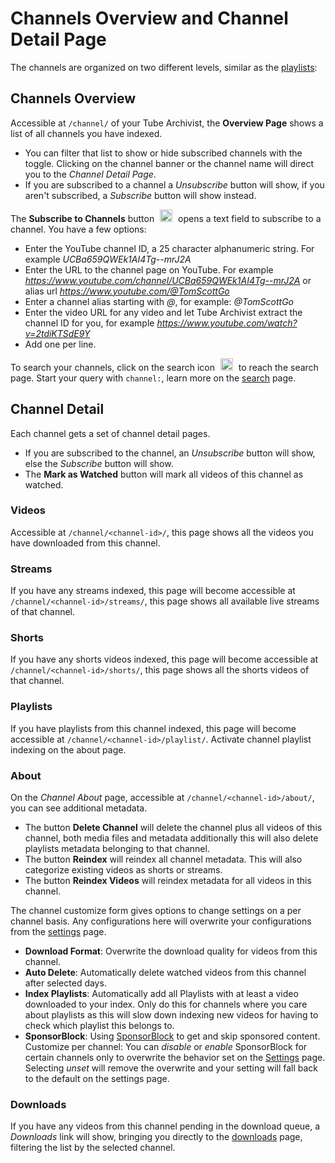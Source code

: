 # Channels Overview and Channel Detail Page

The channels are organized on two different levels, similar as the [playlists](Playlists):

## Channels Overview
Accessible at `/channel/` of your Tube Archivist, the **Overview Page** shows a list of all channels you have indexed. 
- You can filter that list to show or hide subscribed channels with the toggle. Clicking on the channel banner or the channel name will direct you to the *Channel Detail Page*.
- If you are subscribed to a channel a *Unsubscribe* button will show, if you aren't subscribed, a *Subscribe* button will show instead. 

The **Subscribe to Channels** button <img src="assets/icon-add.png?raw=true" alt="add icon" width="20px" style="margin:0 5px;"> opens a text field to subscribe to a channel. You have a few options:
- Enter the YouTube channel ID, a 25 character alphanumeric string. For example *UCBa659QWEk1AI4Tg--mrJ2A*
- Enter the URL to the channel page on YouTube. For example *https://www.youtube.com/channel/UCBa659QWEk1AI4Tg--mrJ2A* or alias url *https://www.youtube.com/@TomScottGo*
- Enter a channel alias starting with *@*, for example: *@TomScottGo*
- Enter the video URL for any video and let Tube Archivist extract the channel ID for you, for example *https://www.youtube.com/watch?v=2tdiKTSdE9Y*
- Add one per line.

To search your channels, click on the search icon <img src="assets/icon-search.png?raw=true" alt="search icon" width="20px" style="margin:0 5px;"> to reach the search page. Start your query with `channel:`, learn more on the [search](Search) page.

## Channel Detail
Each channel gets a set of channel detail pages.
- If you are subscribed to the channel, an *Unsubscribe* button will show, else the *Subscribe* button will show.
- The **Mark as Watched** button will mark all videos of this channel as watched.

### Videos
Accessible at `/channel/<channel-id>/`, this page shows all the videos you have downloaded from this channel.

### Streams
If you have any streams indexed, this page will become accessible at `/channel/<channel-id>/streams/`, this page shows all available live streams of that channel. 

### Shorts
If you have any shorts videos indexed, this page will become accessible at `/channel/<channel-id>/shorts/`, this page shows all the shorts videos of that channel.

### Playlists
If you have playlists from this channel indexed, this page will become accessible at `/channel/<channel-id>/playlist/`. Activate channel playlist indexing on the about page.

### About
On the *Channel About* page, accessible at `/channel/<channel-id>/about/`, you can see additional metadata.
- The button **Delete Channel** will delete the channel plus all videos of this channel, both media files and metadata additionally this will also delete playlists metadata belonging to that channel.
- The button **Reindex** will reindex all channel metadata. This will also categorize existing videos as shorts or streams.
- The button **Reindex Videos** will reindex metadata for all videos in this channel.

The channel customize form gives options to change settings on a per channel basis. Any configurations here will overwrite your configurations from the [settings](Settings) page.
- **Download Format**: Overwrite the download quality for videos from this channel.
- **Auto Delete**: Automatically delete watched videos from this channel after selected days.
- **Index Playlists**: Automatically add all Playlists with at least a video downloaded to your index. Only do this for channels where you care about playlists as this will slow down indexing new videos for having to check which playlist this belongs to.
- **SponsorBlock**: Using [SponsorBlock](https://sponsor.ajay.app/) to get and skip sponsored content. Customize per channel: You can *disable* or *enable* SponsorBlock for certain channels only to overwrite the behavior set on the [Settings](settings) page. Selecting *unset* will remove the overwrite and your setting will fall back to the default on the settings page.

### Downloads
If you have any videos from this channel pending in the download queue, a *Downloads* link will show, bringing you directly to the [downloads](Downloads) page, filtering the list by the selected channel.
